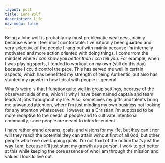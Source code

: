 ```yaml
---
layout: post
title: Lone Wolf
description: life
nav-menu: false
---
```


Being a lone wolf is probably my most problematic weakness, mainly because where I feel most comfortable. I’ve naturally been guarded and very selective of the people I hang out with mainly because I’m internally motivated and more action oriented with doing things. I come from the mindset where *I can show you better than I can tell you*. For example, when I was playing sports, I tended to workout on my own (still do this day) because I could control the pace. This has served me well in certain aspects, which has benefitted my strength of being Authentic, but also has stunted my growth in how I deal with people in general.

What’s weird is that I function quite well in group settings, because of the observant side of me, which is why I have been named captain and team leads at jobs throughout my life. Also, sometimes my gifts and talents bring me unwanted attention, where I’m just minding my own business not looking for any attention whatsoever. However, as a Christian I’m supposed to be more receptive to the needs of people and to cultivate intentional community, since people are meant to interdependent.

I have rather grand dreams, goals, and visions for my life, but they can’t nor will they reach the potential they can attain without first of all God, but other people who have overlapping goals. I’m not fond of the notion that’s just the way I am, because it’ll just stunt my growth as a person. I work to get better at this while keeping the core essence of who I am through the mission and values I look to live out.